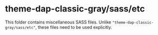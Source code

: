 # theme-dap-classic-gray/sass/etc

This folder contains miscellaneous SASS files. Unlike `"theme-dap-classic-gray/sass/etc"`, these files
need to be used explicitly.
